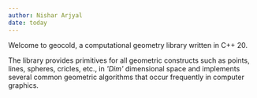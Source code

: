 ```yaml
---
author: Nishar Arjyal
date: today
---
```


Welcome to geocold, a computational geometry library written in C++ 20.

The library provides primitives for all geometric constructs 
such as points, lines, spheres, cricles, etc., in _'Dim'_ dimensional 
space and implements several common geometric algorithms that 
occur frequently in computer graphics.
